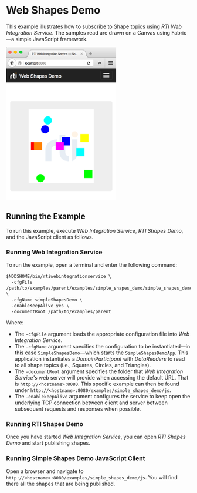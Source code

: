 # Web Shapes Demo
This example illustrates how to subscribe to Shape topics using _RTI Web
Integration Service_. The samples read are drawn on a Canvas using Fabric—a
simple JavaScript framework.

![Alt text](../../../resources/img/rti_web_shapes_demo_screenshot.png "Web Shapes Demo Screenshot")

## Running the Example
To run this example, execute _Web Integration Service_, _RTI Shapes Demo_, and
the JavaScript client as follows.

### Running Web Integration Service
To run the example, open a terminal and enter the following command:

```
$NDDSHOME/bin/rtiwebintegrationservice \
  -cfgFile /path/to/examples/parent/examples/simple_shapes_demo/simple_shapes_demo.xml \
  -cfgName simpleShapesDemo \
  -enableKeepAlive yes \
  -documentRoot /path/to/examples/parent
```

Where:

* The ``-cfgFile`` argument loads the appropriate configuration file
into _Web Integration Service_.
* The ``-cfgName`` argument specifies the configuration to be instantiated—in
this case ```SimpleShapesDemo```—which starts the ``SimpleShapesDemoApp``.
This application instantiates a _DomainParticipant_ with _DataReaders_ to read
to all shape topics (i.e., Squares, Circles, and Triangles).
* The ``-documentRoot`` argument specifies the folder that _Web
Integration Service's_ web server will provide when accessing the default URL.
That is ``http://<hostname>:8080``. This specific example can then be found
under ``http://<hostname>:8080/examples/simple_shapes_demo/js``.
* The ``-enablekeepAlive`` argument configures the service to keep open the
underlying TCP connection between client and server between subsequent requests
and responses when possible.

### Running RTI Shapes Demo
Once you have started _Web Integration Service_, you can open _RTI Shapes
Demo_ and start publishing shapes.

### Running Simple Shapes Demo JavaScript Client
Open a browser and navigate to
``http://<hostname>:8080/examples/simple_shapes_demo/js``. You will find
there all the shapes that are being published.

